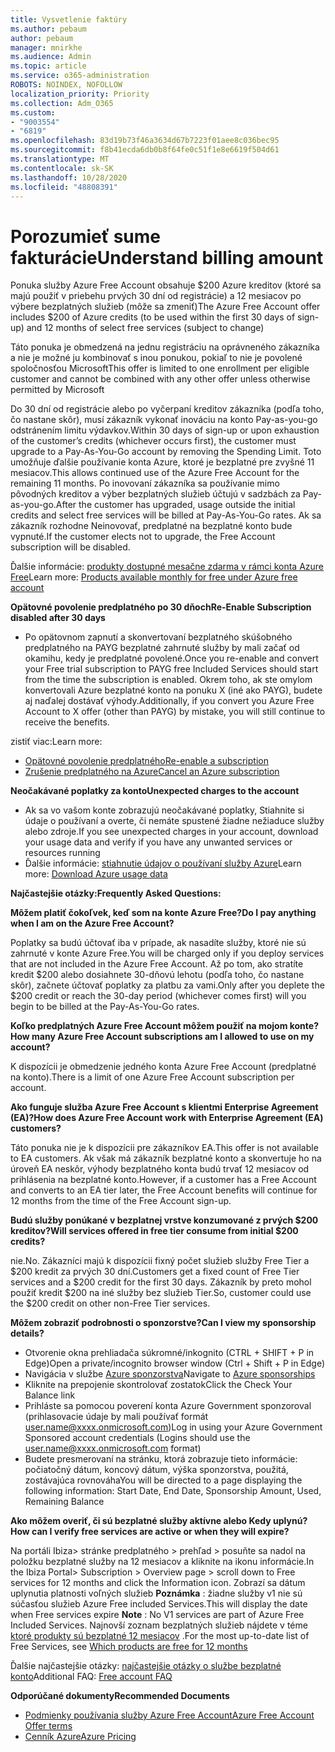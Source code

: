 ```yaml
---
title: Vysvetlenie faktúry
ms.author: pebaum
author: pebaum
manager: mnirkhe
ms.audience: Admin
ms.topic: article
ms.service: o365-administration
ROBOTS: NOINDEX, NOFOLLOW
localization_priority: Priority
ms.collection: Adm_O365
ms.custom:
- "9003554"
- "6819"
ms.openlocfilehash: 83d19b73f46a3634d67b7223f01aee8c036bec95
ms.sourcegitcommit: f8b41ecda6db0b8f64fe0c51f1e8e6619f504d61
ms.translationtype: MT
ms.contentlocale: sk-SK
ms.lasthandoff: 10/28/2020
ms.locfileid: "48808391"
---
```

# <a name="understand-billing-amount"></a><span data-ttu-id="8d885-102">Porozumieť sume fakturácie</span><span class="sxs-lookup"><span data-stu-id="8d885-102">Understand billing amount</span></span>

<span data-ttu-id="8d885-103">Ponuka služby Azure Free Account obsahuje $200 Azure kreditov (ktoré sa majú použiť v priebehu prvých 30 dní od registrácie) a 12 mesiacov po výbere bezplatných služieb (môže sa zmeniť)</span><span class="sxs-lookup"><span data-stu-id="8d885-103">The Azure Free Account offer includes $200 of Azure credits (to be used within the first 30 days of sign-up) and 12 months of select free services (subject to change)</span></span>

<span data-ttu-id="8d885-104">Táto ponuka je obmedzená na jednu registráciu na oprávneného zákazníka a nie je možné ju kombinovať s inou ponukou, pokiaľ to nie je povolené spoločnosťou Microsoft</span><span class="sxs-lookup"><span data-stu-id="8d885-104">This offer is limited to one enrollment per eligible customer and cannot be combined with any other offer unless otherwise permitted by Microsoft</span></span>

<span data-ttu-id="8d885-105">Do 30 dní od registrácie alebo po vyčerpaní kreditov zákazníka (podľa toho, čo nastane skôr), musí zákazník vykonať inováciu na konto Pay-as-you-go odstránením limitu výdavkov.</span><span class="sxs-lookup"><span data-stu-id="8d885-105">Within 30 days of sign-up or upon exhaustion of the customer’s credits (whichever occurs first), the customer must upgrade to a Pay-As-You-Go account by removing the Spending Limit.</span></span> <span data-ttu-id="8d885-106">Toto umožňuje ďalšie používanie konta Azure, ktoré je bezplatné pre zvyšné 11 mesiacov.</span><span class="sxs-lookup"><span data-stu-id="8d885-106">This allows continued use of the Azure Free Account for the remaining 11 months.</span></span> <span data-ttu-id="8d885-107">Po inovovaní zákazníka sa používanie mimo pôvodných kreditov a výber bezplatných služieb účtujú v sadzbách za Pay-as-you-go.</span><span class="sxs-lookup"><span data-stu-id="8d885-107">After the customer has upgraded, usage outside the initial credits and select free services will be billed at Pay-As-You-Go rates.</span></span> <span data-ttu-id="8d885-108">Ak sa zákazník rozhodne Neinovovať, predplatné na bezplatné konto bude vypnuté.</span><span class="sxs-lookup"><span data-stu-id="8d885-108">If the customer elects not to upgrade, the Free Account subscription will be disabled.</span></span>

<span data-ttu-id="8d885-109">Ďalšie informácie: [produkty dostupné mesačne zdarma v rámci konta Azure Free](https://azure.microsoft.com/free/free-account-faq/)</span><span class="sxs-lookup"><span data-stu-id="8d885-109">Learn more: [Products available monthly for free under Azure free account](https://azure.microsoft.com/free/free-account-faq/)</span></span>

<span data-ttu-id="8d885-110">**Opätovné povolenie predplatného po 30 dňoch**</span><span class="sxs-lookup"><span data-stu-id="8d885-110">**Re-Enable Subscription disabled after 30 days**</span></span>

- <span data-ttu-id="8d885-111">Po opätovnom zapnutí a skonvertovaní bezplatného skúšobného predplatného na PAYG bezplatné zahrnuté služby by mali začať od okamihu, kedy je predplatné povolené.</span><span class="sxs-lookup"><span data-stu-id="8d885-111">Once you re-enable and convert your Free trial subscription to PAYG free Included Services should start from the time the subscription is enabled.</span></span> <span data-ttu-id="8d885-112">Okrem toho, ak ste omylom konvertovali Azure bezplatné konto na ponuku X (iné ako PAYG), budete aj naďalej dostávať výhody.</span><span class="sxs-lookup"><span data-stu-id="8d885-112">Additionally, if you convert you Azure Free Account to X offer (other than PAYG) by mistake, you will still continue to receive the benefits.</span></span>

<span data-ttu-id="8d885-113">zistiť viac:</span><span class="sxs-lookup"><span data-stu-id="8d885-113">Learn more:</span></span> 
- [<span data-ttu-id="8d885-114">Opätovné povolenie predplatného</span><span class="sxs-lookup"><span data-stu-id="8d885-114">Re-enable a subscription</span></span>](https://docs.microsoft.com/azure/billing/billing-subscription-become-disable?WT.mc_id=Portal-Microsoft_Azure_Support)
- [<span data-ttu-id="8d885-115">Zrušenie predplatného na Azure</span><span class="sxs-lookup"><span data-stu-id="8d885-115">Cancel an Azure subscription</span></span>](https://docs.microsoft.com/azure/billing/billing-how-to-cancel-azure-subscription?WT.mc_id=Portal-Microsoft_Azure_Support)

<span data-ttu-id="8d885-116">**Neočakávané poplatky za konto**</span><span class="sxs-lookup"><span data-stu-id="8d885-116">**Unexpected charges to the account**</span></span>

- <span data-ttu-id="8d885-117">Ak sa vo vašom konte zobrazujú neočakávané poplatky, Stiahnite si údaje o používaní a overte, či nemáte spustené žiadne nežiaduce služby alebo zdroje.</span><span class="sxs-lookup"><span data-stu-id="8d885-117">If you see unexpected charges in your account, download your usage data and verify if you have any unwanted services or resources running</span></span>
- <span data-ttu-id="8d885-118">Ďalšie informácie: [stiahnutie údajov o používaní služby Azure](https://docs.microsoft.com/azure/billing/billing-download-azure-invoice-daily-usage-date?WT.mc_id=Portal-Microsoft_Azure_Support#download-usage)</span><span class="sxs-lookup"><span data-stu-id="8d885-118">Learn more: [Download Azure usage data](https://docs.microsoft.com/azure/billing/billing-download-azure-invoice-daily-usage-date?WT.mc_id=Portal-Microsoft_Azure_Support#download-usage)</span></span>

<span data-ttu-id="8d885-119">**Najčastejšie otázky:**</span><span class="sxs-lookup"><span data-stu-id="8d885-119">**Frequently Asked Questions:**</span></span>

<span data-ttu-id="8d885-120">**Môžem platiť čokoľvek, keď som na konte Azure Free?**</span><span class="sxs-lookup"><span data-stu-id="8d885-120">**Do I pay anything when I am on the Azure Free Account?**</span></span>

<span data-ttu-id="8d885-121">Poplatky sa budú účtovať iba v prípade, ak nasadíte služby, ktoré nie sú zahrnuté v konte Azure Free.</span><span class="sxs-lookup"><span data-stu-id="8d885-121">You will be charged only if you deploy services that are not included in the Azure Free Account.</span></span> <span data-ttu-id="8d885-122">Až po tom, ako stratíte kredit $200 alebo dosiahnete 30-dňovú lehotu (podľa toho, čo nastane skôr), začnete účtovať poplatky za platbu za vami.</span><span class="sxs-lookup"><span data-stu-id="8d885-122">Only after you deplete the $200 credit or reach the 30-day period (whichever comes first) will you begin to be billed at the Pay-As-You-Go rates.</span></span>

<span data-ttu-id="8d885-123">**Koľko predplatných Azure Free Account môžem použiť na mojom konte?**</span><span class="sxs-lookup"><span data-stu-id="8d885-123">**How many Azure Free Account subscriptions am I allowed to use on my account?**</span></span>  

<span data-ttu-id="8d885-124">K dispozícii je obmedzenie jedného konta Azure Free Account (predplatné na konto).</span><span class="sxs-lookup"><span data-stu-id="8d885-124">There is a limit of one Azure Free Account subscription per account.</span></span>

<span data-ttu-id="8d885-125">**Ako funguje služba Azure Free Account s klientmi Enterprise Agreement (EA)?**</span><span class="sxs-lookup"><span data-stu-id="8d885-125">**How does Azure Free Account work with Enterprise Agreement (EA) customers?**</span></span>  

<span data-ttu-id="8d885-126">Táto ponuka nie je k dispozícii pre zákazníkov EA.</span><span class="sxs-lookup"><span data-stu-id="8d885-126">This offer is not available to EA customers.</span></span> <span data-ttu-id="8d885-127">Ak však má zákazník bezplatné konto a skonvertuje ho na úroveň EA neskôr, výhody bezplatného konta budú trvať 12 mesiacov od prihlásenia na bezplatné konto.</span><span class="sxs-lookup"><span data-stu-id="8d885-127">However, if a customer has a Free Account and converts to an EA tier later, the Free Account benefits will continue for 12 months from the time of the Free Account sign-up.</span></span>

<span data-ttu-id="8d885-128">**Budú služby ponúkané v bezplatnej vrstve konzumované z prvých $200 kreditov?**</span><span class="sxs-lookup"><span data-stu-id="8d885-128">**Will services offered in free tier consume from initial $200 credits?**</span></span>  

<span data-ttu-id="8d885-129">nie.</span><span class="sxs-lookup"><span data-stu-id="8d885-129">No.</span></span> <span data-ttu-id="8d885-130">Zákazníci majú k dispozícii fixný počet služieb služby Free Tier a $200 kredit za prvých 30 dní.</span><span class="sxs-lookup"><span data-stu-id="8d885-130">Customers get a fixed count of Free Tier services and a $200 credit for the first 30 days.</span></span> <span data-ttu-id="8d885-131">Zákazník by preto mohol použiť kredit $200 na iné služby bez služieb Tier.</span><span class="sxs-lookup"><span data-stu-id="8d885-131">So, customer could use the $200 credit on other non-Free Tier services.</span></span>

<span data-ttu-id="8d885-132">**Môžem zobraziť podrobnosti o sponzorstve?**</span><span class="sxs-lookup"><span data-stu-id="8d885-132">**Can I view my sponsorship details?**</span></span>

- <span data-ttu-id="8d885-133">Otvorenie okna prehliadača súkromné/inkognito (CTRL + SHIFT + P in Edge)</span><span class="sxs-lookup"><span data-stu-id="8d885-133">Open a private/incognito browser window (Ctrl + Shift + P in Edge)</span></span>
- <span data-ttu-id="8d885-134">Navigácia v službe [Azure sponzorstva](http://www.microsoftazuresponsorships.com/)</span><span class="sxs-lookup"><span data-stu-id="8d885-134">Navigate to [Azure sponsorships](http://www.microsoftazuresponsorships.com/)</span></span>
- <span data-ttu-id="8d885-135">Kliknite na prepojenie skontrolovať zostatok</span><span class="sxs-lookup"><span data-stu-id="8d885-135">Click the Check Your Balance link</span></span>
- <span data-ttu-id="8d885-136">Prihláste sa pomocou poverení konta Azure Government sponzoroval (prihlasovacie údaje by mali používať formát user.name@xxxx.onmicrosoft.com)</span><span class="sxs-lookup"><span data-stu-id="8d885-136">Log in using your Azure Government Sponsored account credentials (Logins should use the user.name@xxxx.onmicrosoft.com format)</span></span>
- <span data-ttu-id="8d885-137">Budete presmerovaní na stránku, ktorá zobrazuje tieto informácie: počiatočný dátum, koncový dátum, výška sponzorstva, použitá, zostávajúca rovnováha</span><span class="sxs-lookup"><span data-stu-id="8d885-137">You will be directed to a page displaying the following information: Start Date, End Date, Sponsorship Amount, Used, Remaining Balance</span></span>

<span data-ttu-id="8d885-138">**Ako môžem overiť, či sú bezplatné služby aktívne alebo Kedy uplynú?**</span><span class="sxs-lookup"><span data-stu-id="8d885-138">**How can I verify free services are active or when they will expire?**</span></span>

<span data-ttu-id="8d885-139">Na portáli Ibiza> stránke predplatného > prehľad > posuňte sa nadol na položku bezplatné služby na 12 mesiacov a kliknite na ikonu informácie.</span><span class="sxs-lookup"><span data-stu-id="8d885-139">In the Ibiza Portal> Subscription > Overview page > scroll down to Free services for 12 months and click the Information icon.</span></span> <span data-ttu-id="8d885-140">Zobrazí sa dátum uplynutia platnosti voľných služieb **Poznámka** : žiadne služby v1 nie sú súčasťou služieb Azure Free included Services.</span><span class="sxs-lookup"><span data-stu-id="8d885-140">This will display the date when Free services expire **Note** : No V1 services are part of Azure Free Included Services.</span></span> <span data-ttu-id="8d885-141">Najnovší zoznam bezplatných služieb nájdete v téme [ktoré produkty sú bezplatné 12 mesiacov](http://www.microsoftazuresponsorships.com/) .</span><span class="sxs-lookup"><span data-stu-id="8d885-141">For the most up-to-date list of Free Services, see [Which products are free for 12 months](http://www.microsoftazuresponsorships.com/)</span></span>

<span data-ttu-id="8d885-142">Ďalšie najčastejšie otázky: [najčastejšie otázky o službe bezplatné konto](https://azure.microsoft.com/free/free-account-faq/)</span><span class="sxs-lookup"><span data-stu-id="8d885-142">Additional FAQ: [Free account FAQ](https://azure.microsoft.com/free/free-account-faq/)</span></span>

<span data-ttu-id="8d885-143">**Odporúčané dokumenty**</span><span class="sxs-lookup"><span data-stu-id="8d885-143">**Recommended Documents**</span></span>

- [<span data-ttu-id="8d885-144">Podmienky používania služby Azure Free Account</span><span class="sxs-lookup"><span data-stu-id="8d885-144">Azure Free Account Offer terms</span></span>](https://azure.microsoft.com/offers/ms-azr-0044p/)
- [<span data-ttu-id="8d885-145">Cenník Azure</span><span class="sxs-lookup"><span data-stu-id="8d885-145">Azure Pricing</span></span>](https://azure.microsoft.com/pricing/)